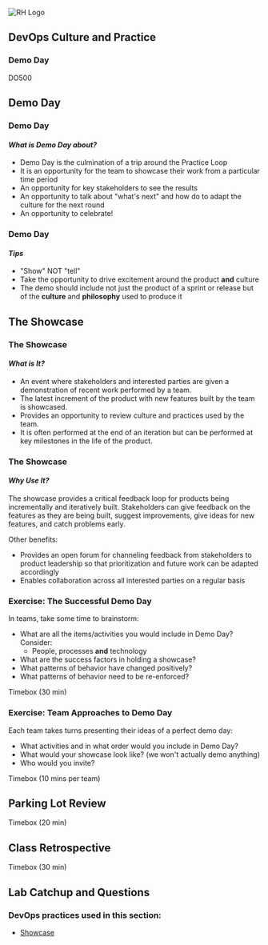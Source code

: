 <!-- .slide: data-background-image="images/cloudbackground.png" -->
![RH Logo](css/images/RHLogo3.png) <!-- {_class="title-logo"} -->
## DevOps Culture and Practice <!-- {_class="course-title"} -->
### Demo Day <!-- {_class="title-color"} -->
DO500 <!-- {_class="title-color"} -->



## Demo Day


### Demo Day
#### _What is Demo Day about?_
* Demo Day is the culmination of a trip around the Practice Loop
* It is an opportunity for the team to showcase their work from a particular
time period
* An opportunity for key stakeholders to see the results
* An opportunity to talk about "what's next" and how do to adapt the culture for
the next round
* An opportunity to celebrate!


### Demo Day
#### _Tips_
* "Show" NOT "tell"
* Take the opportunity to drive excitement around the product **and** culture
* The demo should include not just the product of a sprint or release but of
the **culture** and **philosophy** used to produce it



## The Showcase


### The Showcase
#### _What is It?_
* An event where stakeholders and interested parties are given a demonstration of
recent work performed by a team.
* The latest increment of the product with new features built by the team is
showcased.
* Provides an opportunity to review culture and practices used by the team.
* It is often performed at the end of an iteration but can be performed at key
milestones in the life of the product.


### The Showcase
#### _Why Use It?_
The showcase provides a critical feedback loop for products being incrementally
and iteratively built. Stakeholders can give feedback on the features as they
are being built, suggest improvements, give ideas for new features, and catch
problems early.

Other benefits:
* Provides an open forum for channeling feedback from stakeholders to product
leadership so that prioritization and future work can be adapted accordingly
* Enables collaboration across all interested parties on a regular basis



### Exercise: The Successful Demo Day
In teams, take some time to brainstorm:
* What are all the items/activities you would include in Demo Day? Consider:
  * People, processes **and** technology
* What are the success factors in holding a showcase?
* What patterns of behavior have changed positively?
* What patterns of behavior need to be re-enforced?

Timebox (30 min) <!-- {_class="small"} -->


### Exercise: Team Approaches to Demo Day
Each team takes turns presenting their ideas of a perfect demo day:
* What activities and in what order would you include in Demo Day?
* What would your showcase look like? (we won't actually demo anything)
* Who would you invite?

Timebox (10 mins per team) <!-- {_class="small"} -->



## Parking Lot Review
Timebox (20 min) <!-- {_class="small"} -->



## Class Retrospective
Timebox (30 min) <!-- {_class="small"} -->



## Lab Catchup and Questions



<!-- .slide: data-background-image="images/chef-background.png", class="white-style" -->
### DevOps practices used in this section:
- [Showcase](https://openpracticelibrary.com/practice/showcase/)
